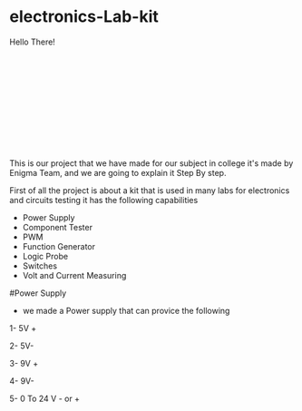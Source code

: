 # electronics-Lab-kit

<p style='width: 200px; height: 200px;'>Hello There!</p>

This is our project that we have made for our subject in college it's made by Enigma Team, and we are going to explain it Step By step.

First of all the project is about a kit that is used in many labs for electronics and circuits testing it has the following capabilities

- Power Supply
- Component Tester
- PWM
- Function Generator
- Logic Probe
- Switches 
- Volt and Current Measuring 



#Power Supply 

* we made a Power supply that can provice the following 

1- 5V +

2- 5V-

3- 9V +

4- 9V-

5- 0 To 24 V - or +
